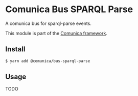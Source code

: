 # Comunica Bus SPARQL Parse

A comunica bus for sparql-parse events.

This module is part of the [Comunica framework](https://github.com/comunica/comunica).

## Install

```bash
$ yarn add @comunica/bus-sparql-parse
```

## Usage

TODO
